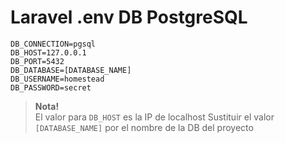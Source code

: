 # Laravel .env DB PostgreSQL

```
DB_CONNECTION=pgsql
DB_HOST=127.0.0.1
DB_PORT=5432
DB_DATABASE=[DATABASE_NAME]
DB_USERNAME=homestead
DB_PASSWORD=secret
```

> **Nota!**  
El valor para `DB_HOST` es la IP de localhost
Sustituir el valor `[DATABASE_NAME]` por el nombre de la DB del proyecto  
